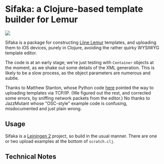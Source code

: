 # Sifaka: a Clojure-based template builder for Lemur

<img src="https://github.com/downloads/cassiel/sifaka/IMG_0010-600.PNG" />

Sifaka is a package for constructing [Liine Lemur][liine] templates,
and uploading them
to iOS devices, purely in Clojure, avoiding the rather quirky WYSIWYG
template editor.

The code is at an early stage; we're just testing with `Container`
objects at the moment, as we shake out some details of the XML
generation. This is likely to be a slow process, as the object
parameters are numerous and subtle.

Thanks to Matthew Stanton, whose Python code [here][stanton] pointed the
way to uploading templates via TCP/IP. (We figured out the rest, and
corrected some errors, by sniffing network packets from the editor.) No
thanks to JazzMutant whose "OSC-style" example code is confusing,
misdocumented and just plain wrong.

## Usage

Sifaka is a [Leiningen 2][lein] project, so build in the usual
manner. There are one or two upload examples at the bottom of
`scratch.clj`.

## Technical Notes

[liine]: http://liine.net
[stanton]: http://music.trontronic.com/lemur/lemur_loader.py
[lein]: https://github.com/technomancy/leiningen/
